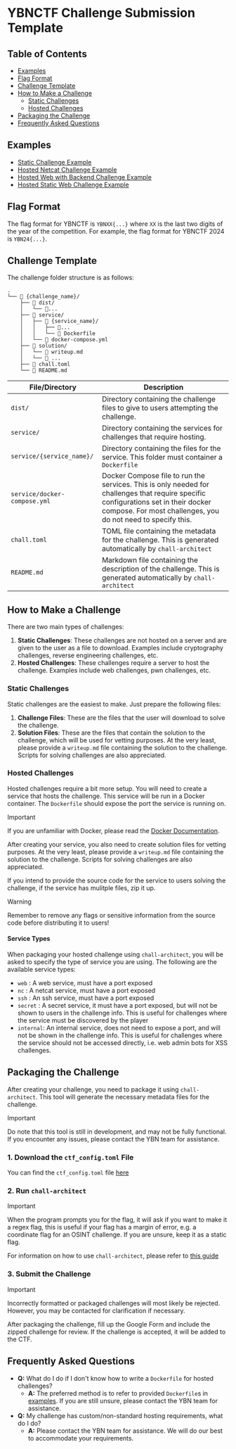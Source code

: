 YBNCTF Challenge Submission Template
===

## Table of Contents
- [Examples](#examples)
- [Flag Format](#flag-format)
- [Challenge Template](#challenge-template)
- [How to Make a Challenge](#how-to-make-a-challenge)
  - [Static Challenges](#static-challenges)
  - [Hosted Challenges](#hosted-challenges)
- [Packaging the Challenge](#packaging-the-challenge)
- [Frequently Asked Questions](#frequently-asked-questions)

## Examples
- [Static Challenge Example](./examples/Lets%20do%20RSA/)
- [Hosted Netcat Challenge Example](./examples/Gimme%20Flag/)
- [Hosted Web with Backend Challenge Example](./examples/Gimme%20Flag/)
- [Hosted Static Web Challenge Example](./examples/what%20a%20mess/)

## Flag Format
The flag format for YBNCTF is `YBNXX{...}` where `XX` is the last two digits of the year of the competition. For example, the flag format for YBNCTF 2024 is `YBN24{...}`.

## Challenge Template
The challenge folder structure is as follows:
```
.
└── 📁 {challenge_name}/
    ├── 📁 dist/
    │   └── 📄...
    ├── 📁 service/
    │   ├── 📁 {service_name}/
    │   │   ├── 📄...
    │   │   └── 🐋 Dockerfile
    │   └── 🐋 docker-compose.yml
    ├── 📁 solution/
    │   └── 📄 writeup.md
    │   └── 📄 ...
    ├── 📄 chall.toml
    └── 📄 README.md
```

| File/Directory | Description |
| -------------- | ----------- |
| `dist/` | Directory containing the challenge files to give to users attempting the challenge. |
| `service/` | Directory containing the services for challenges that require hosting. |
| `service/{service_name}/` | Directory containing the files for the service. This folder must container a `Dockerfile` |
| `service/docker-compose.yml` | Docker Compose file to run the services. This is only needed for challenges that require specific configurations set in their docker compose. For most challenges, you do not need to specify this. |
| `chall.toml` | TOML file containing the metadata for the challenge. This is generated automatically by `chall-architect` |
| `README.md` | Markdown file containing the description of the challenge. This is generated automatically by `chall-architect` |

## How to Make a Challenge
There are two main types of challenges:
1. **Static Challenges**: These challenges are not hosted on a server and are given to the user as a file to download. Examples include cryptography challenges, reverse engineering challenges, etc.
2. **Hosted Challenges**: These challenges require a server to host the challenge. Examples include web challenges, pwn challenges, etc.

### Static Challenges
Static challenges are the easiest to make. Just prepare the following files:
1. **Challenge Files**: These are the files that the user will download to solve the challenge.
2. **Solution Files**: These are the files that contain the solution to the challenge, which will be used for vetting purposes. At the very least, please provide a `writeup.md` file containing the solution to the challenge. Scripts for solving challenges are also appreciated.

### Hosted Challenges
Hosted challenges require a bit more setup. You will need to create a service that hosts the challenge. This service will be run in a Docker container. The `Dockerfile` should expose the port the service is running on.

> [!IMPORTANT]  
> If you are unfamiliar with Docker, please read the [Docker Documentation](https://docs.docker.com/get-started/).

After creating your service, you also need to create solution files for vetting purposes. At the very least, please provide a `writeup.md` file containing the solution to the challenge. Scripts for solving challenges are also appreciated.

If you intend to provide the source code for the service to users solving the challenge, if the service has mulitple files, zip it up. 

> [!WARNING]
> Remember to remove any flags or sensitive information from the source code before distributing it to users!

#### Service Types
When packaging your hosted challenge using `chall-architect`, you will be asked to specify the type of service you are using. The following are the available service types:
- `web`     : A web service, must have a port exposed
- `nc`      : A netcat service, must have a port exposed
- `ssh`     : An ssh service, must have a port exposed
- `secret`  : A secret service, it must have a port exposed, but will not be shown to users in the challenge info. This is useful for challenges where the service must be discovered by the player
- `internal`: An internal service, does not need to expose a port, and will not be shown in the challenge info. This is useful for challenges where the service should not be accessed directly, i.e. web admin bots for XSS challenges.

## Packaging the Challenge
After creating your challenge, you need to package it using `chall-architect`. This tool will generate the necessary metadata files for the challenge.

> [!IMPORTANT]
> Do note that this tool is still in development, and may not be fully functional. If you encounter any issues, please contact the YBN team for assistance.

### 1. Download the `ctf_config.toml` File
You can find the `ctf_config.toml` file [here](./ctf_config.toml)

### 2. Run `chall-architect`
> [!IMPORTANT]
> When the program prompts you for the flag, it will ask if you want to make it a regex flag, this is useful if your flag has a margin of error, e.g. a coordinate flag for an OSINT challenge. If you are unsure, keep it as a static flag.

For information on how to use `chall-architect`, please refer to [this guide](https://jus-codin.github.io/CTF-Architect/guides/packaging-challenges/)

### 3. Submit the Challenge
> [!IMPORTANT]
> Incorrectly formatted or packaged challenges will most likely be rejected. However, you may be contacted for clarification if necessary.

After packaging the challenge, fill up the Google Form and include the zipped challenge for review. If the challenge is accepted, it will be added to the CTF.

## Frequently Asked Questions
- **Q:** What do I do if I don't know how to write a `Dockerfile` for hosted challenges?
  - **A:** The preferred method is to refer to provided `Dockerfile`s in [examples](#examples). If you are still unsure, please contact the YBN team for assistance.
- **Q:** My challenge has custom/non-standard hosting requirements, what do I do?
  - **A:** Please contact the YBN team for assistance. We will do our best to accommodate your requirements.
